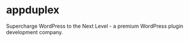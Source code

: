 # appduplex
Supercharge WordPress to the Next Level - a premium WordPress plugin development company.
